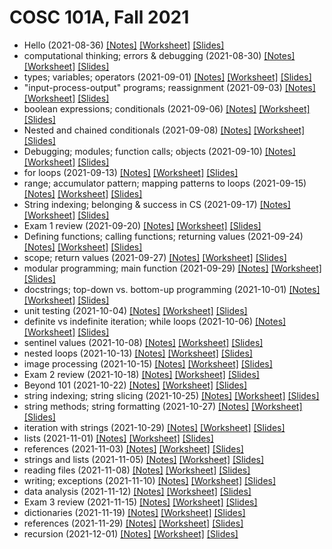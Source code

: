 # COSC 101A, Fall 2021

* Hello (2021-08-36) [[Notes]](2021-08-26.notes.html) [[Worksheet]](2021-08-26.worksheet.html) [[Slides]](2021-08-26.slides.html)
* computational thinking; errors & debugging (2021-08-30) [[Notes]](2021-08-30.notes.html) [[Worksheet]](2021-08-30.worksheet.html) [[Slides]](2021-08-30.slides.html)
* types; variables; operators (2021-09-01) [[Notes]](2021-09-01.notes.html) [[Worksheet]](2021-09-01.worksheet.html) [[Slides]](2021-09-01.slides.html)
* "input-process-output" programs; reassignment (2021-09-03) [[Notes]](2021-09-03.notes.html) [[Worksheet]](2021-09-03.worksheet.html) [[Slides]](2021-09-03.slides.html)
* boolean expressions; conditionals (2021-09-06) [[Notes]](2021-09-06.notes.html) [[Worksheet]](2021-09-06.worksheet.html) [[Slides]](2021-09-06.slides.html)
* Nested and chained conditionals (2021-09-08) [[Notes]](2021-09-08.notes.html) [[Worksheet]](2021-09-08.worksheet.html) [[Slides]](2021-09-08.slides.html)
* Debugging; modules; function calls; objects (2021-09-10) [[Notes]](2021-09-10.notes.html) [[Worksheet]](2021-09-10.worksheet.html) [[Slides]](2021-09-10.slides.html)
* for loops (2021-09-13) [[Notes]](2021-09-13.notes.html) [[Worksheet]](2021-09-13.worksheet.html) [[Slides]](2021-09-13.slides.html)
* range; accumulator pattern; mapping patterns to loops (2021-09-15) [[Notes]](2021-09-15.notes.html) [[Worksheet]](2021-09-15.worksheet.html) [[Slides]](2021-09-15.slides.html)
* String indexing; belonging & success in CS (2021-09-17) [[Notes]](2021-09-17.notes.html) [[Worksheet]](2021-09-17.worksheet.html) [[Slides]](2021-09-17.slides.html)
* Exam 1 review (2021-09-20) [[Notes]](2021-09-20.notes.html) [[Worksheet]](2021-09-20.worksheet.html) [[Slides]](2021-09-20.slides.html)
* Defining functions; calling functions; returning values (2021-09-24) [[Notes]](2021-09-24.notes.html) [[Worksheet]](2021-09-24.worksheet.html) [[Slides]](2021-09-24.slides.html)
* scope; return values (2021-09-27) [[Notes]](2021-09-27.notes.html) [[Worksheet]](2021-09-27.worksheet.html) [[Slides]](2021-09-27.slides.html)
* modular programming; main function (2021-09-29) [[Notes]](2021-09-29.notes.html) [[Worksheet]](2021-09-29.worksheet.html) [[Slides]](2021-09-29.slides.html)
* docstrings; top-down vs. bottom-up programming (2021-10-01) [[Notes]](2021-10-01.notes.html) [[Worksheet]](2021-10-01.worksheet.html) [[Slides]](2021-10-01.slides.html)
* unit testing (2021-10-04) [[Notes]](2021-10-04.notes.html) [[Worksheet]](2021-10-04.worksheet.html) [[Slides]](2021-10-04.slides.html)
* definite vs indefinite iteration; while loops (2021-10-06) [[Notes]](2021-10-06.notes.html) [[Worksheet]](2021-10-06.worksheet.html) [[Slides]](2021-10-06.slides.html)
* sentinel values (2021-10-08) [[Notes]](2021-10-08.notes.html) [[Worksheet]](2021-10-08.worksheet.html) [[Slides]](2021-10-08.slides.html)
* nested loops (2021-10-13) [[Notes]](2021-10-13.notes.html) [[Worksheet]](2021-10-13.worksheet.html) [[Slides]](2021-10-13.slides.html)
* image processing (2021-10-15) [[Notes]](2021-10-15.notes.html) [[Worksheet]](2021-10-15.worksheet.html) [[Slides]](2021-10-15.slides.html)
* Exam 2 review (2021-10-18) [[Notes]](2021-10-18.notes.html) [[Worksheet]](2021-10-18.worksheet.html) [[Slides]](2021-10-18.slides.html)
* Beyond 101 (2021-10-22) [[Notes]](2021-10-22.notes.html) [[Worksheet]](2021-10-22.worksheet.html) [[Slides]](2021-10-22.slides.html)
* string indexing; string slicing (2021-10-25) [[Notes]](2021-10-25.notes.html) [[Worksheet]](2021-10-25.worksheet.html) [[Slides]](2021-10-25.slides.html)
* string methods; string formatting (2021-10-27) [[Notes]](2021-10-27.notes.html) [[Worksheet]](2021-10-27.worksheet.html) [[Slides]](2021-10-27.slides.html)
* iteration with strings (2021-10-29) [[Notes]](2021-10-29.notes.html) [[Worksheet]](2021-10-29.worksheet.html) [[Slides]](2021-10-29.slides.html)
* lists (2021-11-01) [[Notes]](2021-11-01.notes.html) [[Worksheet]](2021-11-01.worksheet.html) [[Slides]](2021-11-01.slides.html)
* references (2021-11-03) [[Notes]](2021-11-03.notes.html) [[Worksheet]](2021-11-03.worksheet.html) [[Slides]](2021-11-03.slides.html)
* strings and lists (2021-11-05) [[Notes]](2021-11-05.notes.html) [[Worksheet]](2021-11-05.worksheet.html) [[Slides]](2021-11-05.slides.html)
* reading files (2021-11-08) [[Notes]](2021-11-08.notes.html) [[Worksheet]](2021-11-08.worksheet.html) [[Slides]](2021-11-08.slides.html)
* writing; exceptions (2021-11-10) [[Notes]](2021-11-10.notes.html) [[Worksheet]](2021-11-10.worksheet.html) [[Slides]](2021-11-10.slides.html)
* data analysis (2021-11-12) [[Notes]](2021-11-12.notes.html) [[Worksheet]](2021-11-12.worksheet.html) [[Slides]](2021-11-12.slides.html)
* Exam 3 review (2021-11-15) [[Notes]](2021-11-15.notes.html) [[Worksheet]](2021-11-15.worksheet.html) [[Slides]](2021-11-15.slides.html)
* dictionaries (2021-11-19) [[Notes]](2021-11-19.notes.html) [[Worksheet]](2021-11-19.worksheet.html) [[Slides]](2021-11-19.slides.html)
* references (2021-11-29) [[Notes]](2021-11-29.notes.html) [[Worksheet]](2021-11-29.worksheet.html) [[Slides]](2021-11-29.slides.html)
* recursion (2021-12-01) [[Notes]](2021-12-01.notes.html) [[Worksheet]](2021-12-01.worksheet.html) [[Slides]](2021-12-01.slides.html)
